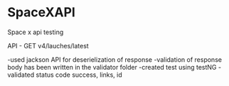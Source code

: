 # SpaceXAPI
Space x api testing

API - GET v4/lauches/latest

-used jackson API for deserielization of response
-validation of response body has been written in the validator folder
-created test using testNG
-validated status code success, links, id
